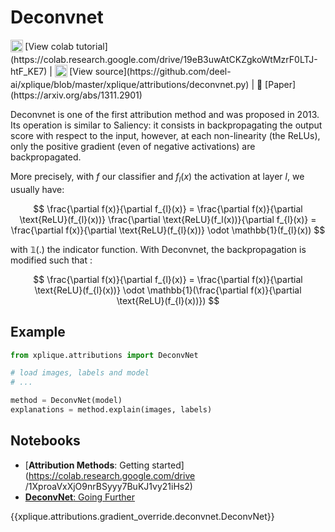 # Deconvnet

<sub>
    <img src="https://upload.wikimedia.org/wikipedia/commons/d/d0/Google_Colaboratory_SVG_Logo.svg" width="20">
</sub>[View colab tutorial](https://colab.research.google.com/drive/19eB3uwAtCKZgkoWtMzrF0LTJ-htF_KE7) |
<sub>
    <img src="https://upload.wikimedia.org/wikipedia/commons/9/91/Octicons-mark-github.svg" width="20">
</sub>[View source](https://github.com/deel-ai/xplique/blob/master/xplique/attributions/deconvnet.py) |
📰 [Paper](https://arxiv.org/abs/1311.2901)


Deconvnet is one of the first attribution method and was proposed in 2013.
Its operation is similar to Saliency: it consists in backpropagating the output score with respect to the input,
however, at each non-linearity (the ReLUs), only the positive gradient (even of negative activations) are backpropagated.

More precisely, with $f$ our classifier and $f_l(x)$ the activation at layer $l$, we usually have:

$$ \frac{\partial f(x)}{\partial f_{l}(x)} =  \frac{\partial f(x)}{\partial \text{ReLU}(f_{l}(x))} \frac{\partial \text{ReLU}(f_l(x))}{\partial f_{l}(x)}
= \frac{\partial f(x)}{\partial \text{ReLU}(f_{l}(x))} \odot \mathbb{1}(f_{l}(x))
$$

with $\mathbb{1}(.)$ the indicator function. With Deconvnet, the backpropagation is modified such that : 

$$
\frac{\partial f(x)}{\partial f_{l}(x)} =
\frac{\partial f(x)}{\partial \text{ReLU}(f_{l}(x))} \odot \mathbb{1}(\frac{\partial f(x)}{\partial \text{ReLU}(f_{l}(x))})
$$


## Example

```python
from xplique.attributions import DeconvNet

# load images, labels and model
# ...

method = DeconvNet(model)
explanations = method.explain(images, labels)
```


## Notebooks

- [**Attribution Methods**: Getting started](https://colab.research.google.com/drive
/1XproaVxXjO9nrBSyyy7BuKJ1vy21iHs2)
- [**DeconvNet**: Going Further](https://colab.research.google.com/drive/19eB3uwAtCKZgkoWtMzrF0LTJ-htF_KE7)

{{xplique.attributions.gradient_override.deconvnet.DeconvNet}}
